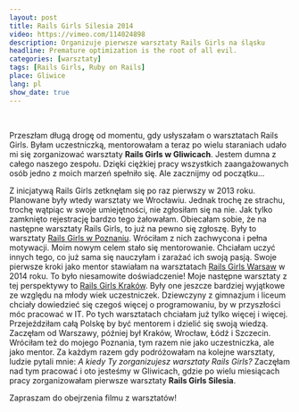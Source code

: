 ```yaml
---
layout: post
title: Rails Girls Silesia 2014
video: https://vimeo.com/114024898
description: Organizuje pierwsze warsztaty Rails Girls na śląsku
headline: Premature optimization is the root of all evil.
categories: [warsztaty]
tags: [Rails Girls, Ruby on Rails]
place: Gliwice
lang: pl
show_date: true
---
```


<br>

Przeszłam długą drogę od momentu, gdy usłyszałam o warsztatach Rails Girls. Byłam uczestniczką, mentorowałam a teraz po wielu staraniach udało mi się zorganizować warsztaty **Rails Girls w Gliwicach**. Jestem dumna z całego naszego zespołu. Dzięki ciężkiej pracy wszystkich zaangażowanych osób jedno z moich marzeń spełniło się. Ale zacznijmy od początku...

Z inicjatywą Rails Girls zetknęłam się po raz pierwszy w 2013 roku. Planowane były wtedy warsztaty we Wrocławiu. Jednak trochę ze strachu, trochę wątpiąc w swoje umiejętności, nie zgłosiłam się na nie. Jak tylko zamknięto rejestrację bardzo tego żałowałam. Obiecałam sobie, że na następne warsztaty Rails Girls, to już na pewno się zgłoszę. Były to warsztaty <a href="{{ site.baseurl }}/rails-girls-rules" title="Warsztaty Rails Girls z perspektywy uczestniczki">Rails Girls w Poznaniu</a>. Wróciłam z nich zachwycona i pełna motywacji. Moim nowym celem stało się mentorowanie. Chciałam uczyć innych tego, co już sama się nauczyłam i zarażać ich swoją pasją. Swoje pierwsze kroki jako mentor stawiałam na warsztatach <a href="{{ site.baseurl }}/rails-girls-warsaw" title="Warsztaty Rails Girls z perspektywy mentorki">Rails Girls Warsaw</a> w 2014 roku. To było niesamowite doświadczenie! Moje następne warsztaty z tej perspektywy to <a href="{{ site.baseurl }}/rails-girls-cracow" title="Warsztaty Rails Girls dla młodych">Rails Girls Kraków</a>. Były one jeszcze bardziej wyjątkowe ze względu na młody wiek uczestniczek. Dziewczyny z gimnazjum i liceum chciały dowiedzieć się czegoś więcej o programowaniu, by w przyszłości móc pracować w IT. Po tych warsztatach chciałam już tylko więcej i więcej. Przejeździłam całą Polskę by być mentorem i dzielić się swoją wiedzą. Zaczęłam od Warszawy, później był Kraków, Wrocław, Łódź i Szczecin. Wróciłam też do mojego Poznania, tym razem nie jako uczestniczka, ale jako mentor. Za każdym razem gdy podróżowałam na kolejne warsztaty, ludzie pytali mnie: _A kiedy Ty zorganizujesz warsztaty Rails Girls?_ Zaczęłam nad tym pracować i oto jesteśmy w Gliwicach, gdzie po wielu miesiącach pracy zorganizowałam pierwsze warsztaty **Rails Girls Silesia**.

Zapraszam do obejrzenia filmu z warsztatów!
